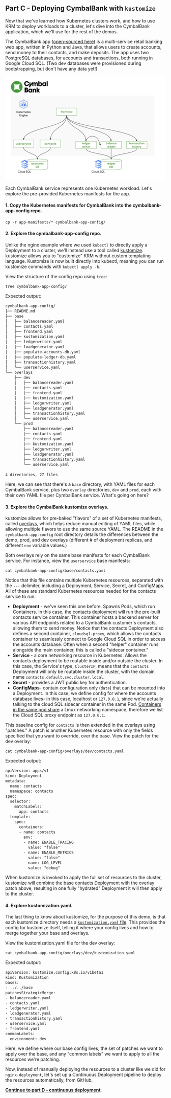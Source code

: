 
## Part C - Deploying CymbalBank with `kustomize`  

Now that we've learned how Kubernetes clusters work, and how to use KRM to deploy workloads to a cluster, let's dive into the CymbalBank application, which we'll use for the rest of the demos. 

The CymbalBank app ([open-sourced here](https://github.com/GoogleCloudPlatform/bank-of-anthos)) is a multi-service retail banking web app, written in Python and Java, that allows users to create accounts, send money to their contacts, and make deposits. The app uses two PostgreSQL databases, for accounts and transactions, both running in Google Cloud SQL. (Two dev databases were provisioned during bootstrapping, but don't have any data yet!)

![cymbal arch](screenshots/cymbal-arch.png)

Each CymbalBank service represents one Kubernetes workload. Let's explore the pre-provided Kubernetes manifests for the app. 

#### 1. **Copy the Kubernetes manifests** for CymbalBank into the cymbalbank-app-config repo. 

```
cp -r app-manifests/* cymbalbank-app-config/
```

#### 2. **Explore the cymbalbank-app-config repo.** 

Unlike the nginx example where we used `kubectl` to directly apply a Deployment to a cluster, we'll instead use a tool called [kustomize](https://kubectl.docs.kubernetes.io/guides/introduction/kustomize/). kustomize allows you to "customize" KRM without custom templating language. Kustomize is now built directly into kubectl, meaning you can run kustomize commands with `kubectl apply -k`. 

View the structure of the config repo using `tree`: 

```
tree cymbalbank-app-config/
```

Expected output: 

```
cymbalbank-app-config/
├── README.md
├── base
│   ├── balancereader.yaml
│   ├── contacts.yaml
│   ├── frontend.yaml
│   ├── kustomization.yaml
│   ├── ledgerwriter.yaml
│   ├── loadgenerator.yaml
│   ├── populate-accounts-db.yaml
│   ├── populate-ledger-db.yaml
│   ├── transactionhistory.yaml
│   └── userservice.yaml
└── overlays
    ├── dev
    │   ├── balancereader.yaml
    │   ├── contacts.yaml
    │   ├── frontend.yaml
    │   ├── kustomization.yaml
    │   ├── ledgerwriter.yaml
    │   ├── loadgenerator.yaml
    │   ├── transactionhistory.yaml
    │   └── userservice.yaml
    └── prod
        ├── balancereader.yaml
        ├── contacts.yaml
        ├── frontend.yaml
        ├── kustomization.yaml
        ├── ledgerwriter.yaml
        ├── loadgenerator.yaml
        ├── transactionhistory.yaml
        └── userservice.yaml

4 directories, 27 files
```

Here, we can see that there's a `base` directory, with YAML files for each CymbalBank service, plus two `overlay` directories, `dev` and `prod`, each with their own YAML file per CymbalBank service. What's going on here? 

#### 3. **Explore the CymbalBank kustomize overlays.** 

kustomize allows for pre-baked "flavors" of a set of Kubernetes manifests, called [overlays](https://kubectl.docs.kubernetes.io/guides/config_management/components/), which helps reduce manual editing of YAML files, while allowing multiple flavors to use the same source YAML. The README in the `cymbalbank-app-config` root directory details the differences between the demo, prod, and dev overlays (different # of deployment replicas, and different `env` variable values.) 

Both overlays rely on the same base manifests for each CymbalBank service. For instance, view the `userservice` base manifests: 

```
cat cymbalbank-app-config/base/contacts.yaml
```

Notice that this file contains multiple Kubernetes resources, separated with the `---` delimiter, including a Deployment, Service, Secret, and ConfigMaps. All of these are standard Kubernetes resources needed for the contacts service to run: 

- **Deployment** - we've seen this one before. Spawns Pods, which run Containers. In this case, the contacts deployment will run the pre-built contacts service container. This container hosts a backend server for various API endpoints related to a CymbalBank customer's contacts, allowing them to send money. Notice that the contacts Deployment also defines a second container, `cloudsql-proxy`, which allows the contacts container to seamlessly connect to Google Cloud SQL in order to access the accounts database. Often when a second "helper" container runs alongside the main container, this is called a "sidecar container." 
- **Service** - a core networking resource in Kubernetes. Allows the contacts deployment to be routable inside and/or outside the cluster. In this case, the Service's type, `ClusterIP`, means that the `contacts` Deployment will only be routable inside the cluster, with the domain name `contacts.default.svc.cluster.local`. 
- **Secret** - provides a JWT public key for authentication. 
- **ConfigMaps**- contain configuration only (`data`) that can be mounted into a Deployment. In this case, we define config for where the accounts database lives- in this case, localhost or `127.0.0.1`, since we're actually talking to the cloud SQL sidecar container in the same Pod. [Containers in the same pod share](https://cloud.google.com/kubernetes-engine/docs/concepts/network-overview#pods) a Linux networking namespace, therefore we list the Cloud SQL proxy endpoint as `127.0.0.1`. 

This baseline config for `contacts` is then extended in the overlays using "patches." A patch is another Kubernetes resource with only the fields specified that you want to override, over the base. View the patch for the dev overlay: 

```
cat cymbalbank-app-config/overlays/dev/contacts.yaml 
```

Expected output: 

```
apiVersion: apps/v1
kind: Deployment
metadata:
  name: contacts
  namespace: contacts
spec:
  selector:
    matchLabels:
      app: contacts
  template: 
    spec: 
      containers:
      - name: contacts
        env:
        - name: ENABLE_TRACING
          value: "false"
        - name: ENABLE_METRICS
          value: "false"
        - name: LOG_LEVEL
          value: "debug"
```

When kustomize is invoked to apply the full set of resources to the cluster, kustomize will combine the base contacts Deployment with the overlay patch above, resulting in one fully "hydrated" Deployment it will then apply to the cluster. 

#### 4. **Explore kustomization.yaml**. 

The last thing to know about kustomize, for the purpose of this demo, is that each kustomize directory needs a [`kustomization.yaml` file](https://kubectl.docs.kubernetes.io/references/kustomize/glossary/#kustomization). This provides the config for kustomize itself, telling it where your config lives and how to merge together your base and overlays. 

View the kustomization.yaml file for the dev overlay: 

```
cat cymbalbank-app-config/overlays/dev/kustomization.yaml 
```

Expected output: 

```
apiVersion: kustomize.config.k8s.io/v1beta1
kind: Kustomization
bases:
- ../../base
patchesStrategicMerge:
- balancereader.yaml
- contacts.yaml
- ledgerwriter.yaml
- loadgenerator.yaml
- transactionhistory.yaml
- userservice.yaml
- frontend.yaml
commonLabels:
  environment: dev
```

Here, we define where our base config lives, the set of patches we want to apply over the base, and any "common labels" we want to apply to all the resources we're patching.  

Now, instead of manually deploying the resources to a cluster like we did for `nginx-deployment`, let's set up a Continuous Deployment pipeline to deploy the resources automatically, from GitHub.  

**[Continue to part D - continuous deployment](partD-cd.md)**.